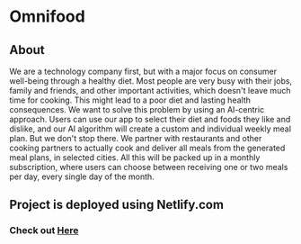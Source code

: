 # Omnifood 
## About
We are a technology company first, but with a major focus on consumer 
well-being through a healthy diet. Most people are very busy with their jobs,
family and friends, and other important activities, which doesn't leave much time for cooking. 
This might lead to a poor diet and lasting health consequences. 
We want to solve this problem by using an AI-centric approach. 
Users can use our app to select their diet and foods they like and dislike, 
and our AI algorithm will create a custom and individual weekly meal plan. 
But we don't stop there. We partner with restaurants and other cooking partners 
to actually cook and deliver all meals from the generated meal plans, in selected cities.
All this will be packed up in a monthly subscription, 
where users can choose between receiving one or two meals per day, every single day of the month.

## Project is deployed using Netlify.com
### Check out [Here](https://omnifood-nathannguyen.netlify.app)
